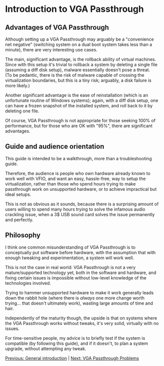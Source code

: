 # Introduction to VGA Passthrough

## Advantages of VGA Passthrough

Although setting up a VGA Passthrough may arguably be a "convenience net negative" (switching system on a dual boot system takes less than a minute), there are very interesting use cases.

The main, significant advantage, is the rollback ability of virtual machines. Since with this setup it's trivial to rollback a system by deleting a single file (assuming a diff disk setup), malware essentially doesn't pose a threat.  
(To be pedantic, there is the risk of malware capable of crossing the virtualization boundaries, but this is a tiny risk; arguably, a disk failure is more likely.)

Another significant advantage is the ease of reinstallation (which is an unfortunate routine of Windows systems); again, with a diff disk setup, one can have a frozen snapshot of the installed system, and roll back to it by deleting one file.

Of course, VGA Passthrough is not appropriate for those seeking 100% of performance, but for those who are OK with "95%", there are significant advantages.

## Guide and audience orientation

This guide is intended to be a walkthrough, more than a troubleshooting guide.

Therefore, the audience is people who own hardware already known to work well with VFIO, and want an easy, hassle-free, way to setup the virtualization, rather than those who spend hours trying to make passthrough work on unsupported hardware, or to achieve impractical but ideal setups.

This is not as obvious as it sounds, because there is a surprising amount of users willing to spend many hours trying to solve the infamous audio crackling issue, when a 3$ USB sound card solves the issue permanently and perfectly.

## Philosophy

I think one common misunderstanding of VGA Passthrough is to conceptually put software before hardware, with the assumption that with enough tweaking and experimentation, a system will work well.

This is not the case in real world: VGA Passthrough is not a very mature/supported technology yet, both in the software and hardware, and fixing certain issues is impossible without low-level knowledge of the technologies involved.

Trying to hammer unsupported hardware to make it work generally leads down the rabbit hole (where there is *always* one more change worth trying... that doesn't ultimately work), wasting large amounts of time and hair.

Independently of the maturity though, the upside is that on systems where the VGA Passthrough works without tweaks, it's very solid, virtually with no issues.

For time-sensitive people, my advice is to briefly test if the system is compatible (by following this guide), and if it doesn't, to plan a system upgrade, without attempting any tweak.

[Previous: General introduction](README.md) | [Next: VGA Passthrough Problems](2_VGA_PASSTHROUGH_PROBLEMS.md)
